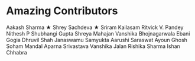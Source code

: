 # Amazing Contributors

Aakash Sharma ★
Shrey Sachdeva ★
Sriram Kailasam
Ritvick V. Pandey
Nithesh P
Shubhangi Gupta
Shreya Mahajan
Vanshika Bhojnagarwala
Ebani Gogia
Dhruvil Shah
Janaswamu Samyukta
Aarushi Saraswat 
Ayoun Ghosh
Soham Mandal
Aparna Srivastava
Vanshika Jalan
Rishika Sharma
Ishan Chhabra
